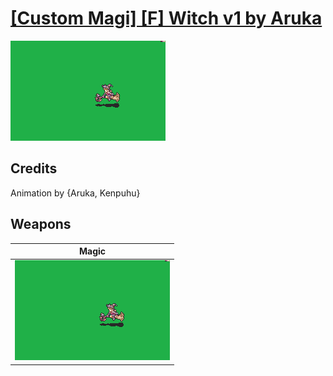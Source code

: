 # [\[Custom Magi\] \[F\] Witch v1 by Aruka](./)
 

<img src="./6.%20Magic/Magic_000.png" alt="[Custom Magi] [F] Witch v1 by Aruka standing" />

## Credits

Animation by {Aruka, Kenpuhu}

## Weapons
 

|Magic |
|  :---: |
| <img alt="Magic animation" src="./6.%20Magic/Magic.gif" /> |
